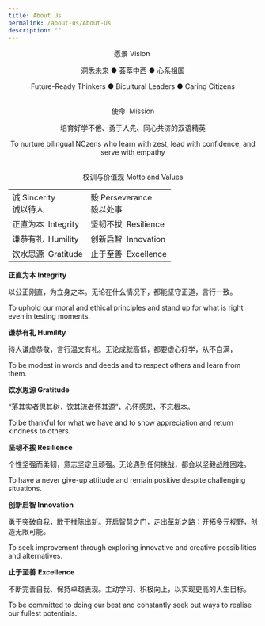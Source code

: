 ```yaml
---
title: About Us
permalink: /about-us/About-Us
description: ""
---
```

<center>
	
愿景 Vision 

洞悉未来 ● 荟萃中西 ● 心系祖国

Future-Ready Thinkers ● Bicultural Leaders ● Caring Citizens
	
<br>
使命  Mission

培育好学不倦、勇于人先、同心共济的双语精英

To nurture bilingual NCzens who learn with zest, lead with confidence, and serve with empathy
	
<br>
校训与价值观 Motto and Values

</center>



|  | |
| -------- | -------- | 
| 诚 Sincerity  <br>诚以待人     | 毅 Perseverance  <br>毅以处事     |
|正直为本  Integrity|坚韧不拔  Resilience
|谦恭有礼  Humility|创新启智  Innovation
|饮水思源  Gratitude|止于至善  Excellence

**正直为本 Integrity**  

以公正刚直，为立身之本。无论在什么情况下，都能坚守正道，言行一致。

To uphold our moral and ethical principles and stand up for what is right even in testing moments.

**谦恭有礼 Humility** 

待人谦虚恭敬，言行温文有礼。无论成就高低，都要虚心好学，从不自满，

To be modest in words and deeds and to respect others and learn from them. 

  

**饮水思源 Gratitude** 

“落其实者思其树，饮其流者怀其源”，心怀感恩，不忘根本。 

To be thankful for what we have and to show appreciation and return kindness to others.

  

**坚韧不拔 Resilience**

个性坚强而柔韧，意志坚定且顽强。无论遇到任何挑战，都会以坚毅战胜困难。

To have a never give-up attitude and remain positive despite challenging situations.

  

**创新启智 Innovation**

勇于突破自我，敢于推陈出新。开启智慧之门，走出革新之路；开拓多元视野，创造无限可能。

To seek improvement through exploring innovative and creative possibilities and alternatives.

  

**止于至善** **Excellence**

不断完善自我、保持卓越表现。主动学习、积极向上，以实现更高的人生目标。

To be committed to doing our best and constantly seek out ways to realise our fullest potentials.
